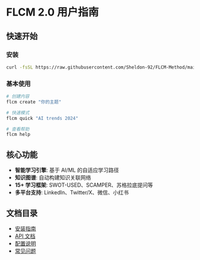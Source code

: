 # FLCM 2.0 用户指南

## 快速开始

### 安装
```bash
curl -fsSL https://raw.githubusercontent.com/Sheldon-92/FLCM-Method/main/install.sh | bash
```

### 基本使用
```bash
# 创建内容
flcm create "你的主题"

# 快速模式
flcm quick "AI trends 2024"

# 查看帮助
flcm help
```

## 核心功能

- **智能学习引擎**: 基于 AI/ML 的自适应学习路径
- **知识图谱**: 自动构建知识关联网络
- **15+ 学习框架**: SWOT-USED、SCAMPER、苏格拉底提问等
- **多平台支持**: LinkedIn、Twitter/X、微信、小红书

## 文档目录

- [安装指南](../installation.md)
- [API 文档](../api/)
- [配置说明](./configuration.md)
- [常见问题](./faq.md)
